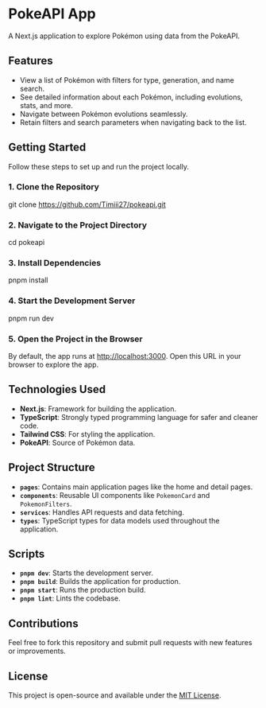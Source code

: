 # PokeAPI App

A Next.js application to explore Pokémon using data from the PokeAPI.

## Features

- View a list of Pokémon with filters for type, generation, and name search.
- See detailed information about each Pokémon, including evolutions, stats, and more.
- Navigate between Pokémon evolutions seamlessly.
- Retain filters and search parameters when navigating back to the list.

## Getting Started

Follow these steps to set up and run the project locally.

### 1. Clone the Repository

git clone https://github.com/Timiii27/pokeapi.git

### 2. Navigate to the Project Directory

cd pokeapi

### 3. Install Dependencies

pnpm install

### 4. Start the Development Server

pnpm run dev

### 5. Open the Project in the Browser

By default, the app runs at [http://localhost:3000](http://localhost:3000). Open this URL in your browser to explore the app.

## Technologies Used

- **Next.js**: Framework for building the application.
- **TypeScript**: Strongly typed programming language for safer and cleaner code.
- **Tailwind CSS**: For styling the application.
- **PokeAPI**: Source of Pokémon data.

## Project Structure

- **`pages`**: Contains main application pages like the home and detail pages.
- **`components`**: Reusable UI components like `PokemonCard` and `PokemonFilters`.
- **`services`**: Handles API requests and data fetching.
- **`types`**: TypeScript types for data models used throughout the application.

## Scripts

- **`pnpm dev`**: Starts the development server.
- **`pnpm build`**: Builds the application for production.
- **`pnpm start`**: Runs the production build.
- **`pnpm lint`**: Lints the codebase.

## Contributions

Feel free to fork this repository and submit pull requests with new features or improvements.

## License

This project is open-source and available under the [MIT License](LICENSE).